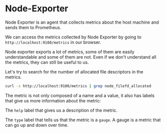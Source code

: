 # Node-Exporter

Node Exporter is an agent that collects metrics about the host machine and
sends them to Prometheus.

We can access the metrics collected by Node Exporter by going to
`http://localhost:9100/metrics` in our browser.

Node exporter exports a lot of metrics, some of them are easily understandable
and some of them are not. Even if we don't understand all the metrics, they can
still be useful to us.

Let's try to search for the number of allocated file descriptors in the metrics.

```sh
curl -s http://localhost:9100/metrics | grep node_filefd_allocated
```

The metric is not only composed of a name and a value, it also has labels that
give us more information about the metric:

The `help` label that gives us a description of the metric.

The `type` label that tells us that the metric is a `gauge`. A gauge is a metric
that can go up and down over time.
